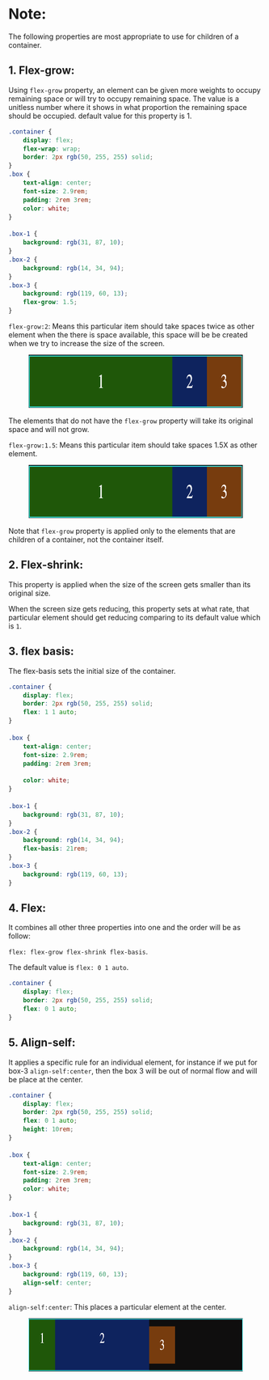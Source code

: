 # Note:

The following properties are most appropriate to use for children of a container.

## 1. Flex-grow:

Using `flex-grow` property, an element can be given more weights to occupy remaining space or will try to occupy remaining space.
The value is a unitless number where it shows in what proportion the remaining space should be occupied.
default value for this property is 1.

```css
.container {
	display: flex;
	flex-wrap: wrap;
	border: 2px rgb(50, 255, 255) solid;
}
.box {
	text-align: center;
	font-size: 2.9rem;
	padding: 2rem 3rem;
	color: white;
}

.box-1 {
	background: rgb(31, 87, 10);
}
.box-2 {
	background: rgb(14, 34, 94);
}
.box-3 {
	background: rgb(119, 60, 13);
	flex-grow: 1.5;
}
```

`flex-grow:2`: Means this particular item should take spaces twice as other element when the there is space available, this space will be be created when we try to increase the size of the screen.

<figure>
<img src="../assets/grow/grow-1.png" alt="children are growing at 2 rate in flext flow" height="105" width="720" />
</figure>

The elements that do not have the `flex-grow` property will take its original space and will not grow.

`flex-grow:1.5`: Means this particular item should take spaces 1.5X as other element.

<figure>
<img src="../assets/grow/grow-1.png" alt="children are growing at 1.5x in flex flow" height="105" width="720" />
</figure>

Note that `flex-grow` property is applied only to the elements that are children of a container, not the container itself.

## 2. Flex-shrink:

This property is applied when the size of the screen gets smaller than its original size.

When the screen size gets reducing, this property sets at what rate, that particular element should get reducing comparing to its default value which is `1`.

## 3. flex basis:

The flex-basis sets the initial size of the container.

```css
.container {
	display: flex;
	border: 2px rgb(50, 255, 255) solid;
	flex: 1 1 auto;
}

.box {
	text-align: center;
	font-size: 2.9rem;
	padding: 2rem 3rem;

	color: white;
}

.box-1 {
	background: rgb(31, 87, 10);
}
.box-2 {
	background: rgb(14, 34, 94);
	flex-basis: 21rem;
}
.box-3 {
	background: rgb(119, 60, 13);
}
```

## 4. Flex:

It combines all other three properties into one and the order will be as follow:

`flex: flex-grow flex-shrink flex-basis`.

The default value is `flex: 0 1 auto`.

```css
.container {
	display: flex;
	border: 2px rgb(50, 255, 255) solid;
	flex: 0 1 auto;
}
```

## 5. Align-self:

It applies a specific rule for an individual element, for instance if we put for box-3 `align-self:center`, then the box 3 will be out of normal flow and will be place at the center.

```css
.container {
	display: flex;
	border: 2px rgb(50, 255, 255) solid;
	flex: 0 1 auto;
	height: 10rem;
}

.box {
	text-align: center;
	font-size: 2.9rem;
	padding: 2rem 3rem;
	color: white;
}

.box-1 {
	background: rgb(31, 87, 10);
}
.box-2 {
	background: rgb(14, 34, 94);
}
.box-3 {
	background: rgb(119, 60, 13);
	align-self: center;
}
```

`align-self:center`: This places a particular element at the center.

<figure>
<img src="../assets/align-self/center.png" alt="box-3 aligned in center" height="105" width="720" />
</figure>
